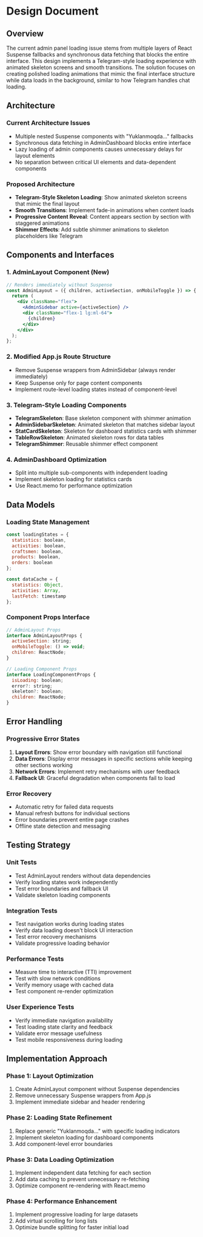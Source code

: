 # Design Document

## Overview

The current admin panel loading issue stems from multiple layers of React Suspense fallbacks and synchronous data fetching that blocks the entire interface. This design implements a Telegram-style loading experience with animated skeleton screens and smooth transitions. The solution focuses on creating polished loading animations that mimic the final interface structure while data loads in the background, similar to how Telegram handles chat loading.

## Architecture

### Current Architecture Issues
- Multiple nested Suspense components with "Yuklanmoqda..." fallbacks
- Synchronous data fetching in AdminDashboard blocks entire interface
- Lazy loading of admin components causes unnecessary delays for layout elements
- No separation between critical UI elements and data-dependent components

### Proposed Architecture
- **Telegram-Style Skeleton Loading**: Show animated skeleton screens that mimic the final layout
- **Smooth Transitions**: Implement fade-in animations when content loads
- **Progressive Content Reveal**: Content appears section by section with staggered animations
- **Shimmer Effects**: Add subtle shimmer animations to skeleton placeholders like Telegram

## Components and Interfaces

### 1. AdminLayout Component (New)
```jsx
// Renders immediately without Suspense
const AdminLayout = ({ children, activeSection, onMobileToggle }) => {
  return (
    <div className="flex">
      <AdminSidebar active={activeSection} />
      <div className="flex-1 lg:ml-64">
        {children}
      </div>
    </div>
  );
};
```

### 2. Modified App.js Route Structure
- Remove Suspense wrappers from AdminSidebar (always render immediately)
- Keep Suspense only for page content components
- Implement route-level loading states instead of component-level

### 3. Telegram-Style Loading Components
- **TelegramSkeleton**: Base skeleton component with shimmer animation
- **AdminSidebarSkeleton**: Animated skeleton that matches sidebar layout
- **StatCardSkeleton**: Skeleton for dashboard statistics cards with shimmer
- **TableRowSkeleton**: Animated skeleton rows for data tables
- **TelegramShimmer**: Reusable shimmer effect component

### 4. AdminDashboard Optimization
- Split into multiple sub-components with independent loading
- Implement skeleton loading for statistics cards
- Use React.memo for performance optimization

## Data Models

### Loading State Management
```javascript
const loadingStates = {
  statistics: boolean,
  activities: boolean,
  craftsmen: boolean,
  products: boolean,
  orders: boolean
};

const dataCache = {
  statistics: Object,
  activities: Array,
  lastFetch: timestamp
};
```

### Component Props Interface
```javascript
// AdminLayout Props
interface AdminLayoutProps {
  activeSection: string;
  onMobileToggle: () => void;
  children: ReactNode;
}

// Loading Component Props
interface LoadingComponentProps {
  isLoading: boolean;
  error?: string;
  skeleton?: boolean;
  children: ReactNode;
}
```

## Error Handling

### Progressive Error States
1. **Layout Errors**: Show error boundary with navigation still functional
2. **Data Errors**: Display error messages in specific sections while keeping other sections working
3. **Network Errors**: Implement retry mechanisms with user feedback
4. **Fallback UI**: Graceful degradation when components fail to load

### Error Recovery
- Automatic retry for failed data requests
- Manual refresh buttons for individual sections
- Error boundaries prevent entire page crashes
- Offline state detection and messaging

## Testing Strategy

### Unit Tests
- Test AdminLayout renders without data dependencies
- Verify loading states work independently
- Test error boundaries and fallback UI
- Validate skeleton loading components

### Integration Tests
- Test navigation works during loading states
- Verify data loading doesn't block UI interaction
- Test error recovery mechanisms
- Validate progressive loading behavior

### Performance Tests
- Measure time to interactive (TTI) improvement
- Test with slow network conditions
- Verify memory usage with cached data
- Test component re-render optimization

### User Experience Tests
- Verify immediate navigation availability
- Test loading state clarity and feedback
- Validate error message usefulness
- Test mobile responsiveness during loading

## Implementation Approach

### Phase 1: Layout Optimization
1. Create AdminLayout component without Suspense dependencies
2. Remove unnecessary Suspense wrappers from App.js
3. Implement immediate sidebar and header rendering

### Phase 2: Loading State Refinement
1. Replace generic "Yuklanmoqda..." with specific loading indicators
2. Implement skeleton loading for dashboard components
3. Add component-level error boundaries

### Phase 3: Data Loading Optimization
1. Implement independent data fetching for each section
2. Add data caching to prevent unnecessary re-fetching
3. Optimize component re-rendering with React.memo

### Phase 4: Performance Enhancement
1. Implement progressive loading for large datasets
2. Add virtual scrolling for long lists
3. Optimize bundle splitting for faster initial load